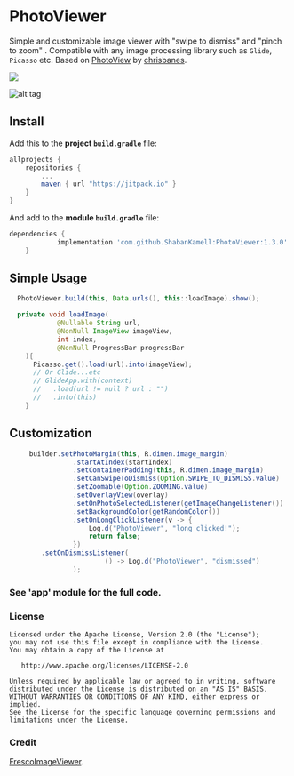 
# PhotoViewer
Simple and customizable image viewer with "swipe to dismiss" and "pinch to zoom" .
Compatible with any image processing library such as `Glide`, `Picasso` etc.
Based on [PhotoView](https://github.com/chrisbanes/PhotoView) by [chrisbanes](https://github.com/chrisbanes).

[![](https://jitpack.io/v/ShabanKamell/PhotoViewer.svg)](https://jitpack.io/#ShabanKamell/PhotoViewer)


![alt tag](https://github.com/ShabanKamell/PhotoViewer/blob/master/blob/master/raw/demo.gif?raw=true)

## Install
Add this to the **project `build.gradle`** file:
```gradle
allprojects {
    repositories {
        ...
        maven { url "https://jitpack.io" }
    }
}
```

And add to the **module `build.gradle`** file:
```gradle
dependencies {
	        implementation 'com.github.ShabanKamell:PhotoViewer:1.3.0'
	}
```

## Simple Usage
```java
  PhotoViewer.build(this, Data.urls(), this::loadImage).show();

  private void loadImage(
            @Nullable String url,
            @NonNull ImageView imageView,
            int index,
            @NonNull ProgressBar progressBar
    ){
      Picasso.get().load(url).into(imageView);
      // Or Glide...etc
      // GlideApp.with(context)
      //   .load(url != null ? url : "")
      //   .into(this)
    }
```

## Customization
```java
     builder.setPhotoMargin(this, R.dimen.image_margin)
                .startAtIndex(startIndex)
                .setContainerPadding(this, R.dimen.image_margin)
                .setCanSwipeToDismiss(Option.SWIPE_TO_DISMISS.value)
                .setZoomable(Option.ZOOMING.value)
                .setOverlayView(overlay)
                .setOnPhotoSelectedListener(getImageChangeListener())
                .setBackgroundColor(getRandomColor())
                .setOnLongClickListener(v -> {
                    Log.d("PhotoViewer", "long clicked!");
                    return false;
                })
		.setOnDismissListener(
                        () -> Log.d("PhotoViewer", "dismissed")
                );
```

### See 'app' module for the full code.

### License

```
Licensed under the Apache License, Version 2.0 (the "License");
you may not use this file except in compliance with the License.
You may obtain a copy of the License at

   http://www.apache.org/licenses/LICENSE-2.0

Unless required by applicable law or agreed to in writing, software
distributed under the License is distributed on an "AS IS" BASIS,
WITHOUT WARRANTIES OR CONDITIONS OF ANY KIND, either express or implied.
See the License for the specific language governing permissions and
limitations under the License.
```

### Credit
 [FrescoImageViewer](https://github.com/stfalcon-studio/FrescoImageViewer).
